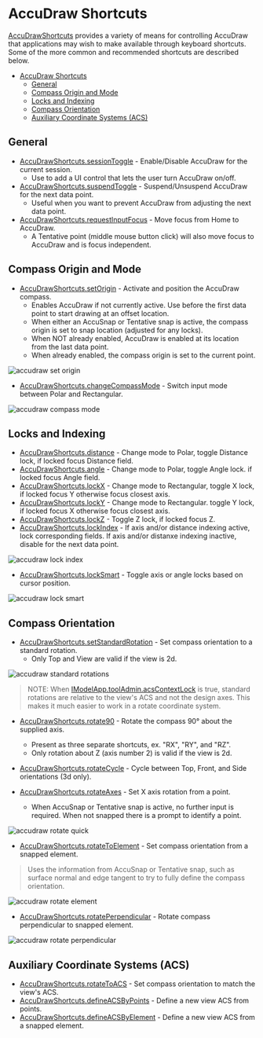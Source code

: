 # AccuDraw Shortcuts

[AccuDrawShortcuts]($frontend) provides a variety of means for controlling AccuDraw that applications may wish to make available through keyboard shortcuts. Some of the more common and recommended shortcuts are described below.

- [AccuDraw Shortcuts](#accudraw-shortcuts)
  - [General](#general)
  - [Compass Origin and Mode](#compass-origin-and-mode)
  - [Locks and Indexing](#locks-and-indexing)
  - [Compass Orientation](#compass-orientation)
  - [Auxiliary Coordinate Systems (ACS)](#auxiliary-coordinate-systems-acs)

## General

- [AccuDrawShortcuts.sessionToggle]($frontend) -  Enable/Disable AccuDraw for the current session.
  - Use to add a UI control that lets the user turn AccuDraw on/off.
- [AccuDrawShortcuts.suspendToggle]($frontend) - Suspend/Unsuspend AccuDraw for the next data point.
  - Useful when you want to prevent AccuDraw from adjusting the next data point.
- [AccuDrawShortcuts.requestInputFocus]($frontend) - Move focus from Home to AccuDraw.
  - A Tentative point (middle mouse button click) will also move focus to AccuDraw and is focus independent.

## Compass Origin and Mode

- [AccuDrawShortcuts.setOrigin]($frontend) - Activate and position the AccuDraw compass.
  - Enables AccuDraw if not currently active. Use before the first data point to start drawing at an offset location.
  - When either an AccuSnap or Tentative snap is active, the compass origin is set to snap location (adjusted for any locks).
  - When NOT already enabled, AccuDraw is enabled at its location from the last data point.
  - When already enabled, the compass origin is set to the current point.

![accudraw set origin](./accudraw-set-origin.png "Setting origin using AccuSnap")

- [AccuDrawShortcuts.changeCompassMode]($frontend) - Switch input mode between Polar and Rectangular.

![accudraw compass mode](./accudraw-compass-mode.png "Compass Modes: Polar (Left) Rectangular (Right)")

## Locks and Indexing

- [AccuDrawShortcuts.distance]($frontend) - Change mode to Polar, toggle Distance lock, if locked focus Distance field.
- [AccuDrawShortcuts.angle]($frontend) - Change mode to Polar, toggle Angle lock. if locked focus Angle field.
- [AccuDrawShortcuts.lockX]($frontend) - Change mode to Rectangular, toggle X lock, if locked focus Y otherwise focus closest axis.
- [AccuDrawShortcuts.lockY]($frontend) - Change mode to Rectangular. toggle Y lock, if locked focus X otherwise focus closest axis.
- [AccuDrawShortcuts.lockZ]($frontend) - Toggle Z lock, if locked focus Z.
- [AccuDrawShortcuts.lockIndex]($frontend) - If axis and/or distance indexing active, lock corresponding fields. If axis and/or distanxe indexing inactive, disable for the next data point.

![accudraw lock index](./accudraw-lock-index.png "Behavior of Lock Index with both Distance and Axis indexing active")

- [AccuDrawShortcuts.lockSmart]($frontend) - Toggle axis or angle locks based on cursor position.

![accudraw lock smart](./accudraw-lock-smart.png "Behavior of Lock Smart with cursor closer to Y axis")

## Compass Orientation

- [AccuDrawShortcuts.setStandardRotation]($frontend) - Set compass orientation to a standard rotation.
  - Only Top and View are valid if the view is 2d.

![accudraw standard rotations](./accudraw-standard-rotations.png "Top (Upper Left), Front (Upper Right),  Side (Lower Left), View (Lower Right)")

> NOTE: When [IModelApp.toolAdmin.acsContextLock]($frontend) is true, standard rotations are relative to the view's ACS and not the design axes. This makes it much easier to work in a rotate coordinate system.

- [AccuDrawShortcuts.rotate90]($frontend) - Rotate the compass 90° about the supplied axis.
  - Present as three separate shortcuts, ex. "RX", "RY", and "RZ".
  - Only rotation about Z (axis number 2) is valid if the view is 2d.

- [AccuDrawShortcuts.rotateCycle]($frontend) - Cycle between Top, Front, and Side orientations (3d only).
- [AccuDrawShortcuts.rotateAxes]($frontend) - Set X axis rotation from a point.
  - When AccuSnap or Tentative snap is active, no further input is required. When not snapped there is a prompt to identify a point.

![accudraw rotate quick](./accudraw-rotate-quick.png "Using Rotate Axes with AccuSnap")

- [AccuDrawShortcuts.rotateToElement]($frontend) - Set compass orientation from a snapped element.

> Uses the information from AccuSnap or Tentative snap, such as surface normal and edge tangent to try to fully define the compass orientation.

![accudraw rotate element](./accudraw-rotate-element.png "Using Rotate Element with AccuSnap")

- [AccuDrawShortcuts.rotatePerpendicular]($frontend) - Rotate compass perpendicular to snapped element.

![accudraw rotate perpendicular](./accudraw-rotate-perpendicular.png "Using Rotate Perpendicular with AccuSnap")

## Auxiliary Coordinate Systems (ACS)

- [AccuDrawShortcuts.rotateToACS]($frontend) - Set compass orientation to match the view's ACS.
- [AccuDrawShortcuts.defineACSByPoints]($frontend) - Define a new view ACS from points.
- [AccuDrawShortcuts.defineACSByElement]($frontend) - Define a new view ACS from a snapped element.
